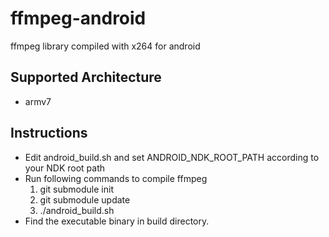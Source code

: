 ffmpeg-android
==============

ffmpeg library compiled with x264 for android

Supported Architecture
----
* armv7

Instructions
----
* Edit android_build.sh and set ANDROID_NDK_ROOT_PATH according to your NDK root path
* Run following commands to compile ffmpeg
  1. git submodule init
  2. git submodule update
  3. ./android_build.sh
* Find the executable binary in build directory.
